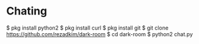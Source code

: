 # Chating
$ pkg install python2
$ pkg install curl
$ pkg install git
$ git clone https://github.com/rezadkim/dark-room
$ cd dark-room
$ python2 chat.py
